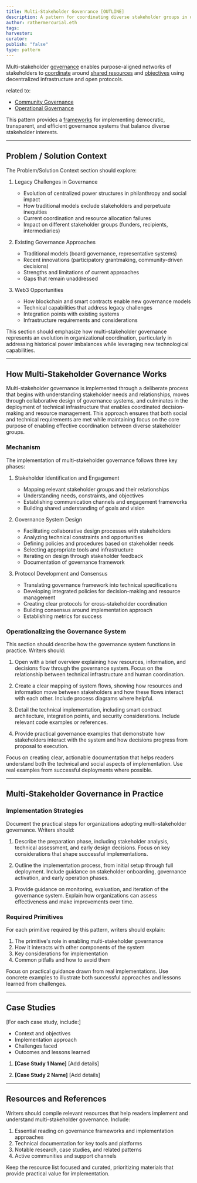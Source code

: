 ```yaml
---
title: Multi-Stakeholder Govenrance [OUTLINE]
description: A pattern for coordinating diverse stakeholder groups in decentralized governance using web3 tools
author: rathermercurial.eth
tags: 
harvester: 
curator: 
publish: "false"
type: pattern
---
```


Multi-stakeholder [governance](tags/governance.md) enables purpose-aligned networks of stakeholders to [coordinate](notes/dao-primitives/framework/group-scale/coordination.md) around [shared resources](tags/resources.md) and [objectives](tags/goals.md) using decentralized infrastructure and open protocols.

related to:
- [Community Governance](notes/rpp/rpp-working-docs/community-governance.md)
- [Operational Governance](notes/rpp/rpp-working-docs/operational-governance.md)

This pattern provides a [frameworks](tags/frameworks.md) for implementing democratic, transparent, and efficient governance systems that balance diverse stakeholder interests.

---

## Problem / Solution Context

The Problem/Solution Context section should explore:

1. Legacy Challenges in Governance
   * Evolution of centralized power structures in philanthropy and social impact
   * How traditional models exclude stakeholders and perpetuate inequities
   * Current coordination and resource allocation failures
   * Impact on different stakeholder groups (funders, recipients, intermediaries)

2. Existing Governance Approaches
   * Traditional models (board governance, representative systems)
   * Recent innovations (participatory grantmaking, community-driven decisions)
   * Strengths and limitations of current approaches
   * Gaps that remain unaddressed

3. Web3 Opportunities
   * How blockchain and smart contracts enable new governance models
   * Technical capabilities that address legacy challenges
   * Integration points with existing systems
   * Infrastructure requirements and considerations

This section should emphasize how multi-stakeholder governance represents an evolution in organizational coordination, particularly in addressing historical power imbalances while leveraging new technological capabilities.

---

## How Multi-Stakeholder Governance Works

Multi-stakeholder governance is implemented through a deliberate process that begins with understanding stakeholder needs and relationships, moves through collaborative design of governance systems, and culminates in the deployment of technical infrastructure that enables coordinated decision-making and resource management. This approach ensures that both social and technical requirements are met while maintaining focus on the core purpose of enabling effective coordination between diverse stakeholder groups.

### Mechanism

The implementation of multi-stakeholder governance follows three key phases:

1. Stakeholder Identification and Engagement
   * Mapping relevant stakeholder groups and their relationships
   * Understanding needs, constraints, and objectives
   * Establishing communication channels and engagement frameworks
   * Building shared understanding of goals and vision

2. Governance System Design
   * Facilitating collaborative design processes with stakeholders
   * Analyzing technical constraints and opportunities
   * Defining policies and procedures based on stakeholder needs
   * Selecting appropriate tools and infrastructure
   * Iterating on design through stakeholder feedback
   * Documentation of governance framework

3. Protocol Development and Consensus
   * Translating governance framework into technical specifications
   * Developing integrated policies for decision-making and resource management
   * Creating clear protocols for cross-stakeholder coordination
   * Building consensus around implementation approach
   * Establishing metrics for success

### Operationalizing the Governance System

This section should describe how the governance system functions in practice. Writers should:

1. Open with a brief overview explaining how resources, information, and decisions flow through the governance system. Focus on the relationship between technical infrastructure and human coordination.

2. Create a clear mapping of system flows, showing how resources and information move between stakeholders and how these flows interact with each other. Include process diagrams where helpful.

3. Detail the technical implementation, including smart contract architecture, integration points, and security considerations. Include relevant code examples or references.

4. Provide practical governance examples that demonstrate how stakeholders interact with the system and how decisions progress from proposal to execution.

Focus on creating clear, actionable documentation that helps readers understand both the technical and social aspects of implementation. Use real examples from successful deployments where possible.

---

## Multi-Stakeholder Governance in Practice

### Implementation Strategies

Document the practical steps for organizations adopting multi-stakeholder governance. Writers should:

1. Describe the preparation phase, including stakeholder analysis, technical assessment, and early design decisions. Focus on key considerations that shape successful implementations.

2. Outline the implementation process, from initial setup through full deployment. Include guidance on stakeholder onboarding, governance activation, and early operation phases.

3. Provide guidance on monitoring, evaluation, and iteration of the governance system. Explain how organizations can assess effectiveness and make improvements over time.

### Required Primitives

For each primitive required by this pattern, writers should explain:
1. The primitive's role in enabling multi-stakeholder governance
2. How it interacts with other components of the system
3. Key considerations for implementation
4. Common pitfalls and how to avoid them

Focus on practical guidance drawn from real implementations. Use concrete examples to illustrate both successful approaches and lessons learned from challenges.

---

## Case Studies

[For each case study, include:]
- Context and objectives
- Implementation approach
- Challenges faced
- Outcomes and lessons learned

1. **[Case Study 1 Name]**
   [Add details]

2. **[Case Study 2 Name]**
   [Add details]

---

## Resources and References

Writers should compile relevant resources that help readers implement and understand multi-stakeholder governance. Include:

1. Essential reading on governance frameworks and implementation approaches
2. Technical documentation for key tools and platforms
3. Notable research, case studies, and related patterns
4. Active communities and support channels

Keep the resource list focused and curated, prioritizing materials that provide practical value for implementation.